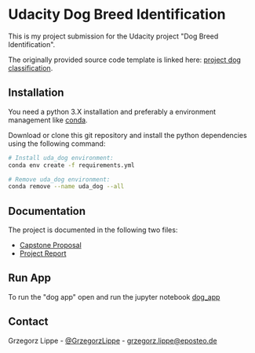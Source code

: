 
# Udacity Dog Breed Identification

This is my project submission for the Udacity project "Dog Breed Identification".

The originally provided source code template is linked here: [project dog
classification](https://github.com/udacity/deep-learning-v2-pytorch/tree/master/project-dog-classification).

## Installation

You need a python 3.X installation and preferably a environment management like [conda](anaconda.org).

Download or clone this git repository and install the python dependencies using the following command:

```bash
# Install uda_dog environment:
conda env create -f requirements.yml

# Remove uda_dog environment:
conda remove --name uda_dog --all
```

## Documentation

The project is documented in the following two files:

 - [Capstone Proposal](./capstone_proposal.pdf)
 - [Project Report](./project_report.pdf)

## Run App

To run the "dog app" open and run the jupyter notebook [dog_app](./dog_app.ipynb)

## Contact

Grzegorz Lippe - [@GrzegorzLippe](www.twitter.com/GrzegorzLippe) - grzegorz.lippe@eposteo.de
